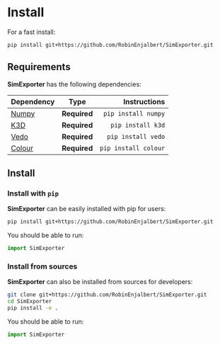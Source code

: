 # Install

For a fast install:

``` bash
pip install git+https://github.com/RobinEnjalbert/SimExporter.git
```


## Requirements

**SimExporter** has the following dependencies:

| **Dependency**                           |   **Type**   |     **Instructions** |
|:-----------------------------------------|:------------:|---------------------:|
| [Numpy](https://numpy.org/)              | **Required** |  `pip install numpy` |
| [K3D](https://k3d-jupyter.org/)          | **Required** |    `pip install k3d` |
| [Vedo](https://vedo.embl.es/)            | **Required** |   `pip install vedo` |
| [Colour](https://github.com/vaab/colour) | **Required** | `pip install colour` |


## Install

### Install with `pip`

**SimExporter** can be easily installed with pip for users:

``` bash
pip install git+https://github.com/RobinEnjalbert/SimExporter.git
```

You should be able to run:

``` python
import SimExporter
```


### Install from sources

**SimExporter** can also be installed from sources for developers:

``` bash
git clone git+https://github.com/RobinEnjalbert/SimExporter.git
cd SimExporter
pip install -e .
```

You should be able to run:

``` python
import SimExporter
```
